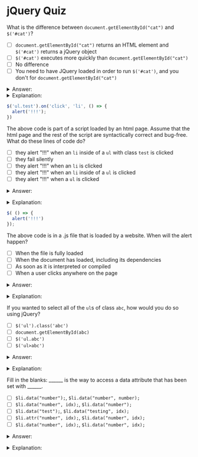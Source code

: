 # jQuery Quiz


What is the difference between `document.getElementById("cat")` and `$('#cat')`?
- [ ] `document.getElementById("cat")` returns an HTML element and `$('#cat')` returns a jQuery object
- [ ] `$('#cat')` executes more quickly than `document.getElementById("cat")`
- [ ] No difference
- [ ] You need to have JQuery loaded in order to run `$('#cat')`, and you don't for `document.getElementById("cat")`

<details><summary>Answer:</summary>

- `document.getElementById("cat")` returns an HTML element and `$('#cat')` returns a jQuery object
- You need to have JQuery loaded in order to run `$('#cat')`, and you don't for `document.getElementById("cat")`</details>

<details><summary>Explanation:</summary>

`document.getElementById` is Vanilla Javascript and will return an HTML Element.  `$()` is jquery and will return a jquery object. To use `$()` you have to load jQuery.</details>



```javascript
$('ul.test').on('click', 'li', () => {
  alert('!!!');
})
```

The above code is part of a script loaded by an html page. Assume that the html page and the rest of the script are syntactically correct and bug-free. What do these lines of code do?
- [ ] they alert "!!!" when an `li` inside of a `ul` with class `test` is clicked
- [ ] they fail silently
- [ ] they alert "!!!" when an `li` is clicked
- [ ] they alert "!!!" when an `li` inside of a `ul` is clicked
- [ ] they alert "!!!" when a `ul` is clicked

<details><summary>Answer:</summary>

they alert "!!!" when an `li` inside of a `ul` with class `test` is clicked</details>
<details><summary>Explanation:</summary>

We are setting up and event listener on a `ul` with a class `test`.  It is listening for the "click" event on a child `li` element.  When the click happens, the callback will be invoked which will alert "!!!"</details>



```javascript
$( () => {
  alert('!!!')
});
```

The above code is in a .js file that is loaded by a website. When will the alert happen?
- [ ] When the file is fully loaded
- [ ] When the document has loaded, including its dependencies 
- [ ] As soon as it is interpreted or compiled
- [ ] When a user clicks anywhere on the page

<details><summary>Answer:</summary>

When the document has loaded, including its dependencies </details>
<details><summary>Explanation:</summary>

We do not specify an element on the page, therefore the callback will be invoked as soon as the document and its dependencies have loaded. This is shorthand for the `$(document).ready(cb)` which will only execute `cb` once the page DOM is "ready" to receive JS code to execute.</details>



If you wanted to select all of the `ul`s of class `abc`, how would you do so using jQuery?
- [ ] `$('ul').class('abc')`
- [ ] `document.getElementById(abc)`
- [ ] `$('ul.abc')`
- [ ] `$('ul>abc')`

<details><summary>Answer:</summary>

`$('ul.abc')`</details>
<details><summary>Explanation:</summary>

The `.` inside of a string given to the `$()` as an argument signifies that we are looking for an element based on the class name given. So `$('.hello')` would mean we are looking for elements with a class name of `hello`.  `$('li.hello')` would mean we are looking for `li` elements that has a class name of `hello`.</details>



Fill in the blanks: ______ is the way to access a data attribute that has been set with ______.
- [ ] `$li.data("number");`, `$li.data("number", number);`
- [ ] `$li.data("number", idx);`, `$li.data("number");`
- [ ] `$li.data("test");`, `$li.data("testing", idx);`
- [ ] `$li.attr("number", idx);`, `$li.data("number", idx);`
- [ ] `$li.data("number", idx);`, `$li.data("number", idx);`

<details><summary>Answer:</summary>

`$li.data("number");`, `$li.data("number", number);`</details>
<details><summary>Explanation:</summary>

`$li.data("number");` will allow us to see what the `"number"` attribute is set to and `$li.data("number", number);` will set the `"number"` attribute to some `number`.</details>